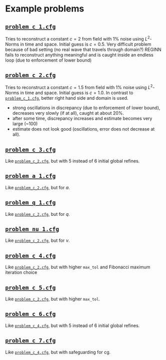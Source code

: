 # Example problems

## [`problem_c_1.cfg`](problem_c_1.cfg)

Tries to reconstruct a constant $`c = 2`$ from field with $`1\%`$ noise using $`L^2`$-Norms in time and space.
Initial guess is $`c = 0.5`$.
Very difficult problem because of bad setting (no real wave that travels through domain?)
REGINN fails to reconstruct anything meaningful and is caught inside an endless loop (due to enforcement of lower bound)

## [`problem_c_2.cfg`](problem_c_2.cfg)

Tries to reconstruct a constant $`c = 1.5`$ from field with $`1\%`$ noise using $`L^2`$-Norms in time and space.
Initial guess is $`c = 1.0`$. In contrast to [`problem_c_1.cfg`](problem_c_1.cfg), better right hand side and domain is used.

* strong oscillations in discrepancy (due to enforcement of lower bound), decreases very slowly (if at all), caught at about $`20\%`$.
* after some time, discrepancy increases and estimate becomes very large (~100)
* estimate does not look good (oscillations, error does not decrease at all).

## [`problem_c_3.cfg`](problem_c_3.cfg)

Like [`problem_c_2.cfg`](problem_c_2.cfg), but with 5 instead of 6 initial global refines.

## [`problem_a_1.cfg`](problem_a_1.cfg)

Like [`problem_c_2.cfg`](problem_c_2.cfg), but for $`a`$.

## [`problem_q_1.cfg`](problem_q_1.cfg)

Like [`problem_c_2.cfg`](problem_c_2.cfg), but for $`q`$.

## [`problem_nu_1.cfg`](problem_nu_1.cfg)

Like [`problem_c_2.cfg`](problem_c_2.cfg), but for $`\nu`$.

## [`problem_c_4.cfg`](problem_c_4.cfg)

Like [`problem_c_2.cfg`](problem_c_2.cfg), but with higher `max_tol` and Fibonacci maximum iteration choice

## [`problem_c_5.cfg`](problem_c_5.cfg)

Like [`problem_c_2.cfg`](problem_c_2.cfg), but with higher `max_tol`.

## [`problem_c_6.cfg`](problem_c_6.cfg)

Like [`problem_c_4.cfg`](problem_c_4.cfg), but with 5 instead of 6 initial global refines.

## [`problem_c_7.cfg`](problem_c_7.cfg)

Like [`problem_c_4.cfg`](problem_c_4.cfg), but with safeguarding for cg.
